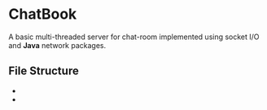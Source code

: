 # ChatBook
 A basic multi-threaded server for chat-room implemented using socket I/O and **Java** network packages.

## File Structure
- 
- 
